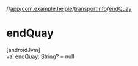 //[app](../../../index.md)/[com.example.helpie](../index.md)/[transportInfo](index.md)/[endQuay](end-quay.md)

# endQuay

[androidJvm]\
val [endQuay](end-quay.md): [String](https://kotlinlang.org/api/latest/jvm/stdlib/kotlin/-string/index.html)? = null
